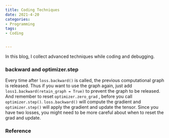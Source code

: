 ```yaml
---
title: Coding Techniques
date: 2021-4-20
categories:
- Programming
tags:
- Coding


---
```


In this blog, I collect advanced techniques while coding and debugging.  

### backward and optimizer.step

Every time after `loss.backward()` is called, the previous computational graph is released. Thus if you want to use the graph again, just add `loss1.backward(retain_graph = True)` to prevent the graph to be released. And remember to reset `optimizer.zero_grad` , before you call `optimizer.step()`. `loss.backward()` will compute the gradient and `optimizer.step()` will apply the gradient and update the tensor. Since you have two losses, you might need to be more careful about when to reset the grad and update.

### Reference

